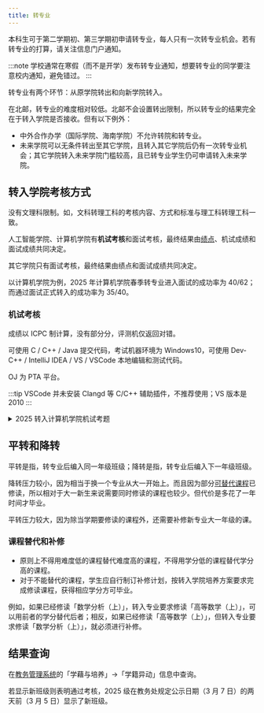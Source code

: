 ```yaml
---
title: 转专业
---
```


本科生可于第二学期初、第三学期初申请转专业，每人只有一次转专业机会。若有转专业的打算，请关注信息门户通知。

:::note
学校通常在寒假（而不是开学）发布转专业通知，想要转专业的同学要注意校内通知，避免错过。
:::

转专业有两个环节：从原学院转出和向新学院转入。

在北邮，转专业的难度相对较低。北邮不会设置转出限制，所以转专业的结果完全在于转入学院是否接收。但有以下例外：

- 中外合作办学（国际学院、海南学院）不允许转院和转专业。
- 未来学院可以无条件转出至其它学院，且转入其它学院后仍有一次转专业机会；其它学院转入未来学院门槛较高，且已转专业学生仍可申请转入未来学院。

## 转入学院考核方式

没有文理科限制。如，文科转理工科的考核内容、方式和标准与理工科转理工科一致。

人工智能学院、计算机学院有**机试考核**和面试考核，最终结果由[绩点](/学习生活/成绩构成#绩点)、机试成绩和面试成绩共同决定。

其它学院只有面试考核，最终结果由绩点和面试成绩共同决定。

以计算机学院为例，2025 年计算机学院春季转专业进入面试的成功率为 40/62；而通过面试正式转入的成功率为 35/40。

### 机试考核

成绩以 ICPC 制计算，没有部分分，评测机仅返回对错。

可使用 C / C++ / Java 提交代码，考试机器环境为 Windows10，可使用 Dev-C++ / IntelliJ IDEA / VS / VSCode 本地编辑和测试代码。

OJ 为 PTA 平台。

:::tip
VSCode 并未安装 Clangd 等 C/C++ 辅助插件，不推荐使用；VS 版本是 2010
:::

<details>
<summary>
2025 转入计算机学院机试考题
</summary>

共 7 题，其中前 5 题难度对应洛谷入门题。时间限制为 1.5h

**第二题**

用递归的方法从给定的数字 n 逆序打印到数字 1，不得使用循环、goto 等语句。

**第三题**

给定 n 个正整数，找到其中所有的质数并**从小到大**输出。

**第四题**

给定四个国家的名字、进球数、失球数、?数。依照以下比较顺序对这四个国家排序

1. 忘了
2. 忘了
3. 忘了

按排序输出国家名

**第五题**

算是模拟题，题面有点复杂，大概是按照某种规则用 [1..=n\*n] 的数字把一个 n\*n 棋盘的棋盘填满并输出，难度不大，就是要 debug 一会

**第六题**

给定某二叉树的？序排序和按深度排序，输出此树的？序排序

**第七题**

最小割问题，参考 [最小割](https://oi-wiki.org/graph/flow/min-cut/)
</details>

## 平转和降转

平转是指，转专业后编入同一年级班级；降转是指，转专业后编入下一年级班级。

降转压力较小，因为相当于换一个专业从大一开始上。而且因为部分[可替代课程](#课程替代和补修)已修读，所以相对于大一新生来说需要同时修读的课程也较少。但代价是多花了一年时间才毕业。

平转压力较大，因为除当学期要修读的课程外，还需要补修新专业大一年级的课。

### 课程替代和补修

- 原则上不得用难度低的课程替代难度高的课程，不得用学分低的课程替代学分高的课程。
- 对于不能替代的课程，学生应自行制订补修计划，按转入学院培养方案要求完成修读课程，获得相应学分方可毕业。

例如，如果已经修读「数学分析（上）」，转入专业要求修读「高等数学（上）」，可以用前者的学分替代后者；相反，如果已经修读「高等数学（上）」，但转入专业要求修读「数学分析（上）」，就必须进行补修。

## 结果查询

在[教务管理系统](https://jwgl.bupt.edu.cn)的「学藉与培养」->「学籍异动」信息中查询。

若显示新班级则表明通过考核，2025 级在教务处规定公示日期（3 月 7 日）的两天前（3 月 5 日）显示了新班级。
